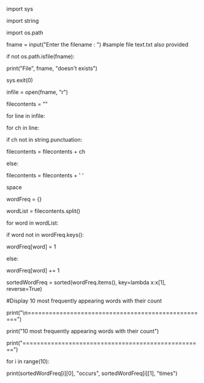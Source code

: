 import sys

import string

import os.path

fname = input("Enter the filename : ") #sample file text.txt also provided

if not os.path.isfile(fname):

 print("File", fname, "doesn't exists")

 sys.exit(0)

infile = open(fname, "r")

filecontents = ""

for line in infile:

 for ch in line:

 if ch not in string.punctuation:

 filecontents = filecontents + ch

 else:

 filecontents = filecontents + ' ' 

space

 

wordFreq = {}

wordList = filecontents.split()

for word in wordList:

 if word not in wordFreq.keys():

 wordFreq[word] = 1

 else:

 wordFreq[word] += 1
 
sortedWordFreq = sorted(wordFreq.items(), key=lambda x:x[1], reverse=True)

#Display 10 most frequently appearing words with their count

print("\n===================================================")

print("10 most frequently appearing words with their count")

print("===================================================")

for i in range(10):

 print(sortedWordFreq[i][0], "occurs", sortedWordFreq[i][1], "times")

